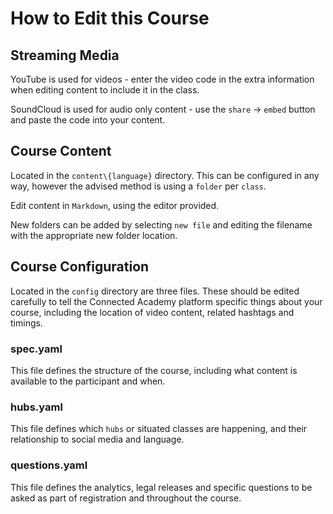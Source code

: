 # How to Edit this Course

## Streaming Media

YouTube is used for videos - enter the video code in the extra information when editing content to include it in the class.

SoundCloud is used for audio only content - use the `share` -> `embed` button and paste the code into your content.

## Course Content

Located in the `content\{language}` directory. This can be configured in any way, however the advised method is using a `folder` per `class`.

Edit content in `Markdown`, using the editor provided.

New folders can be added by selecting `new file` and editing the filename with the appropriate new folder location.

## Course Configuration

Located in the `config` directory are three files. These should be edited carefully to tell the Connected Academy platform specific things about your course, including the location of video content, related hashtags and timings.

### spec.yaml

This file defines the structure of the course, including what content is available to the participant and when.

### hubs.yaml

This file defines which `hubs` or situated classes are happening, and their relationship to social media and language.

### questions.yaml

This file defines the analytics, legal releases and specific questions to be asked as part of registration and throughout the course.
